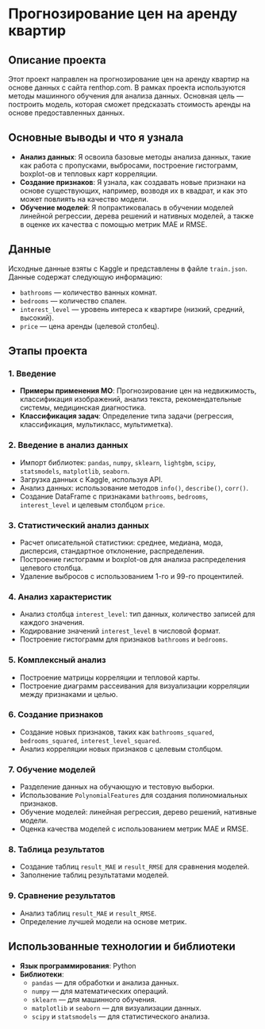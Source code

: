 # Прогнозирование цен на аренду квартир

## Описание проекта
Этот проект направлен на прогнозирование цен на аренду квартир на основе данных с сайта renthop.com. В рамках проекта используются методы машинного обучения для анализа данных. Основная цель — построить модель, которая сможет предсказать стоимость аренды на основе предоставленных данных.

## Основные выводы и что я узнала
- **Анализ данных**: Я освоила базовые методы анализа данных, такие как работа с пропусками, выбросами, построение гистограмм, boxplot-ов и тепловых карт корреляции.
- **Создание признаков**: Я узнала, как создавать новые признаки на основе существующих, например, возводя их в квадрат, и как это может повлиять на качество модели.
- **Обучение моделей**: Я попрактиковалась в обучении моделей линейной регрессии, дерева решений и нативных моделей, а также в оценке их качества с помощью метрик MAE и RMSE.

## Данные
Исходные данные взяты с Kaggle и представлены в файле `train.json`. Данные содержат следующую информацию:
- `bathrooms` — количество ванных комнат.
- `bedrooms` — количество спален.
- `interest_level` — уровень интереса к квартире (низкий, средний, высокий).
- `price` — цена аренды (целевой столбец).

## Этапы проекта

### 1. Введение
- **Примеры применения МО**: Прогнозирование цен на недвижимость, классификация изображений, анализ текста, рекомендательные системы, медицинская диагностика.
- **Классификация задач**: Определение типа задачи (регрессия, классификация, мультикласс, мультиметка).

### 2. Введение в анализ данных
- Импорт библиотек: `pandas`, `numpy`, `sklearn`, `lightgbm`, `scipy`, `statsmodels`, `matplotlib`, `seaborn`.
- Загрузка данных с Kaggle, используя API.
- Анализ данных: использование методов `info()`, `describe()`, `corr()`.
- Создание DataFrame с признаками `bathrooms`, `bedrooms`, `interest_level` и целевым столбцом `price`.

### 3. Статистический анализ данных
- Расчет описательной статистики: среднее, медиана, мода, дисперсия, стандартное отклонение, распределения.
- Построение гистограмм и boxplot-ов для анализа распределения целевого столбца.
- Удаление выбросов с использованием 1-го и 99-го процентилей.

### 4. Анализ характеристик
- Анализ столбца `interest_level`: тип данных, количество записей для каждого значения.
- Кодирование значений `interest_level` в числовой формат.
- Построение гистограмм для признаков `bathrooms` и `bedrooms`.

### 5. Комплексный анализ
- Построение матрицы корреляции и тепловой карты.
- Построение диаграмм рассеивания для визуализации корреляции между признаками и целью.

### 6. Создание признаков
- Создание новых признаков, таких как `bathrooms_squared`, `bedrooms_squared`, `interest_level_squared`.
- Анализ корреляции новых признаков с целевым столбцом.

### 7. Обучение моделей
- Разделение данных на обучающую и тестовую выборки.
- Использование `PolynomialFeatures` для создания полиномиальных признаков.
- Обучение моделей: линейная регрессия, дерево решений, нативные модели.
- Оценка качества моделей с использованием метрик MAE и RMSE.

### 8. Таблица результатов
- Создание таблиц `result_MAE` и `result_RMSE` для сравнения моделей.
- Заполнение таблиц результатами моделей.

### 9. Сравнение результатов
- Анализ таблиц `result_MAE` и `result_RMSE`.
- Определение лучшей модели на основе метрик.

## Использованные технологии и библиотеки
- **Язык программирования**: Python
- **Библиотеки**:
  - `pandas` — для обработки и анализа данных.
  - `numpy` — для математических операций.
  - `sklearn` — для машинного обучения.
  - `matplotlib` и `seaborn` — для визуализации данных.
  - `scipy` и `statsmodels` — для статистического анализа.
